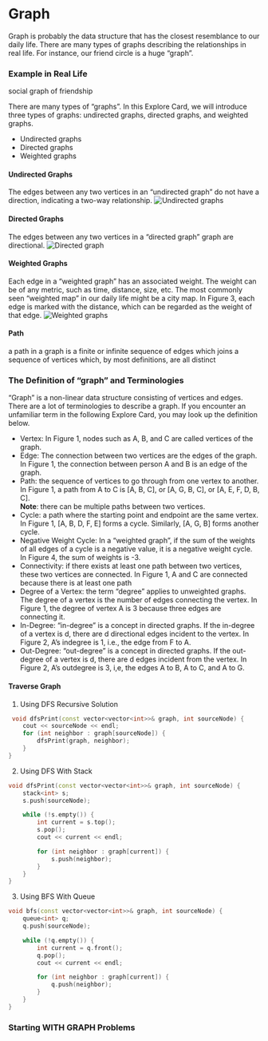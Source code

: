# Graph


Graph is probably the data structure that has the closest resemblance to our daily life. There are many types of graphs describing the relationships in real life. For instance, our friend circle is a huge “graph”.

### Example in Real Life
social graph of friendship

There are many types of “graphs”. In this Explore Card, we will introduce three types of graphs: undirected graphs, directed graphs, and weighted graphs.

- Undirected graphs
- Directed graphs
- Weighted graphs


#### Undirected Graphs

The edges between any two vertices in an “undirected graph” do not have a direction, indicating a two-way relationship.
![Undirected graphs](/public/Undirectedgraphs.png)


#### Directed Graphs

The edges between any two vertices in a “directed graph” graph are directional.
![Directed graph](/public/Directedgraphs.png)


#### Weighted Graphs

Each edge in a “weighted graph” has an associated weight. The weight can be of any metric, such as time, distance, size, etc. The most commonly seen “weighted map” in our daily life might be a city map. In Figure 3, each edge is marked with the distance, which can be regarded as the weight of that edge.
![Weighted graphs](/public/Weightedgraphs.png)


#### Path
a path in a graph is a finite or infinite sequence of edges which joins a sequence of vertices which, by most definitions, are all distinct

### The Definition of “graph” and Terminologies

“Graph” is a non-linear data structure consisting of vertices and edges. There are a lot of terminologies to describe a graph. If you encounter an unfamiliar term in the following Explore Card, you may look up the definition below.

- Vertex: In Figure 1, nodes such as A, B, and C are called vertices of the graph.
- Edge: The connection between two vertices are the edges of the graph. In Figure 1, the connection between person A and B is an edge of the graph.
- Path: the sequence of vertices to go through from one vertex to another. In Figure 1, a path from A to C is [A, B, C], or [A, G, B, C], or [A, E, F, D, B, C]. <br/>
  **Note**: there can be multiple paths between two vertices.
- Cycle: a path where the starting point and endpoint are the same vertex. In Figure 1, [A, B, D, F, E] forms a cycle. Similarly, [A, G, B] forms another cycle.
- Negative Weight Cycle: In a “weighted graph”, if the sum of the weights of all edges of a cycle is a negative value, it is a negative weight cycle. In Figure 4, the sum of weights is -3.
- Connectivity: if there exists at least one path between two vertices, these two vertices are connected. In Figure 1, A and C are connected because there is at least one path
- Degree of a Vertex: the term “degree” applies to unweighted graphs. The degree of a vertex is the number of edges connecting the vertex. In Figure 1, the degree of vertex A is 3 because three edges are connecting it.
- In-Degree: “in-degree” is a concept in directed graphs. If the in-degree of a vertex is d, there are d directional edges incident to the vertex. In Figure 2, A’s indegree is 1, i.e., the edge from F to A.
- Out-Degree: “out-degree” is a concept in directed graphs. If the out-degree of a vertex is d, there are d edges incident from the vertex. In Figure 2, A’s outdegree is 3, i,e, the edges A to B, A to C, and A to G.


#### Traverse Graph

1. Using DFS Recursive Solution

```c++
 void dfsPrint(const vector<vector<int>>& graph, int sourceNode) {
    cout << sourceNode << endl;
    for (int neighbor : graph[sourceNode]) {
        dfsPrint(graph, neighbor);
    }
}
```

2. Using DFS With Stack

```c++
void dfsPrint(const vector<vector<int>>& graph, int sourceNode) {
    stack<int> s;
    s.push(sourceNode);

    while (!s.empty()) {
        int current = s.top();
        s.pop();
        cout << current << endl;

        for (int neighbor : graph[current]) {
            s.push(neighbor);
        }
    }
}
```

3. Using BFS With Queue

```c++
void bfs(const vector<vector<int>>& graph, int sourceNode) {
    queue<int> q;
    q.push(sourceNode);

    while (!q.empty()) {
        int current = q.front();
        q.pop();
        cout << current << endl;

        for (int neighbor : graph[current]) {
            q.push(neighbor);
        }
    }
}
```


### Starting WITH GRAPH Problems

